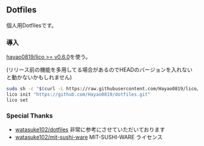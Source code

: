 ## Dotfiles

個人用Dotfilesです。

### 導入

[hayao0819/lico >= v0.6.0](https://github.com/Hayao0819/lico)を使う。

(リリース前の機能を多用してる場合があるのでHEADのバージョンを入れないと動かないかもしれません)


```bash
sudo sh -c "$(curl -L https://raw.githubusercontent.com/Hayao0819/lico/master/dl.sh)"
lico init "https://github.com/Hayao0819/dotfiles.git"
lico set
```

### Special Thanks

- [watasuke102/dotfiles](https://github.com/watasuke102/dotfiles) 非常に参考にさせていただいております
- [watasuke102/mit-sushi-ware](https://github.com/watasuke102/mit-sushi-ware) MIT-SUSHI-WARE ライセンス


